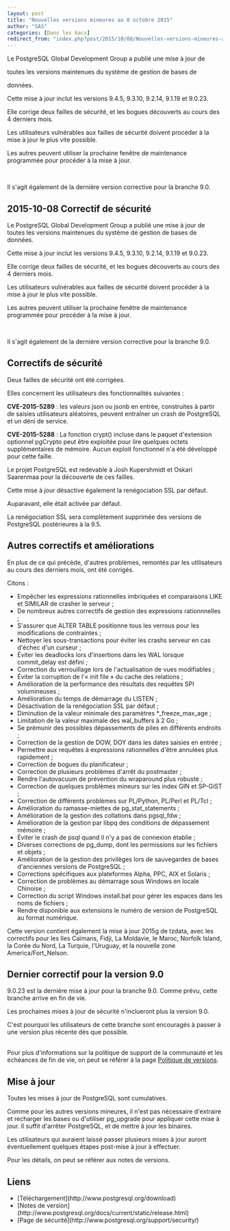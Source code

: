 ```yaml
---
layout: post
title: "Nouvelles versions mineures au 8 octobre 2015"
author: "SAS"
categories: [Dans les bacs]
redirect_from: "index.php?post/2015/10/08/Nouvelles-versions-mineures-au-8-octobre-2015"
---
```



<p>Le PostgreSQL Global Development Group a publié une mise à jour de

toutes les versions maintenues du système de gestion de bases de

données.<br />

Cette mise à jour inclut les versions 9.4.5, 9.3.10, 9.2.14, 9.1.19 et 9.0.23. <br />

Elle corrige deux failles de sécurité, et les bogues découverts au cours des 4 derniers mois.<br />

Les utilisateurs vulnérables aux failles de sécurité doivent procéder à la mise à jour le plus vite possible.<br />

Les autres peuvent utiliser la prochaine fenêtre de maintenance programmée pour procéder à la mise à jour.<br />

<br />

Il s'agit également de la dernière version corrective pour la branche 9.0.

</p>

<!--more-->


<h2>2015-10-08 Correctif de sécurité</h2>

Le PostgreSQL Global Development Group a publié une mise à jour de toutes les versions maintenues du système de gestion de bases de données.<br />

Cette mise à jour inclut les versions 9.4.5, 9.3.10, 9.2.14, 9.1.19 et 9.0.23. <br />

Elle corrige deux failles de sécurité, et les bogues découverts au cours des 4 derniers mois.<br />

Les utilisateurs vulnérables aux failles de sécurité doivent procéder à la mise à jour le plus vite possible.<br />

Les autres peuvent utiliser la prochaine fenêtre de maintenance programmée pour procéder à la mise à jour.<br />

<br />

Il s'agit également de la dernière version corrective pour la branche 9.0.

<h2>Correctifs de sécurité</h2>

Deux failles de sécurité ont été corrigées.<br />

Elles concernent les utilisateurs des fonctionnalités suivantes :

<strong>CVE-2015-5289</strong> : les valeurs json ou jsonb en entrée, construites à partir de saisies utilisateurs aléatoires, peuvent entraîner un crash de PostgreSQL et un déni de service.<br />

<strong>CVE-2015-5288</strong> : La fonction crypt() incluse dans le paquet d'extension optionnel pgCrypto peut être exploitée pour lire quelques octets supplémentaires de mémoire. Aucun exploit fonctionnel n'a été développé pour cette faille.<br />

Le projet PostgreSQL est redevable à Josh Kupershmidt et Oskari Saarenmaa pour la découverte de ces failles.<br />

Cette mise à jour désactive également la renégociation SSL par défaut.<br />

Auparavant, elle était activée par défaut.<br />

La renégociation SSL sera complètement supprimée des versions de PostgreSQL postérieures à la 9.5.<br />

<h2>Autres correctifs et améliorations</h2>

En plus de ce qui précède, d'autres problèmes, remontés par les utilisateurs au cours des derniers mois, ont été corrigés.

Citons :

<ul>

<li> Empêcher les expressions rationnelles imbriquées et comparaisons LIKE et SIMILAR de crasher le serveur ;

</li>

<li> De nombreux autres correctifs de gestion des expressions rationnnelles ;

</li>

<li> S'assurer que ALTER TABLE positionne tous les verrous pour les modifications de contraintes ;

</li>

<li> Nettoyer les sous-transactions pour éviter les crashs serveur en cas d'échec d'un curseur ;

</li>

<li> Éviter les deadlocks lors d'insertions dans les WAL lorsque commit_delay est défini ;

</li>

<li> Correction du verrouillage lors de l'actualisation de vues modifiables ;

</li>

<li> Éviter la corruption de l'« init file » du cache des relations ;

</li>

<li> Amélioration de la performance des résultats des requêtes SPI volumineuses ;

</li>

<li> Amélioration du temps de démarrage du LISTEN ;

</li>

<li> Désactivation de la renégociation SSL par défaut ;

</li>

<li> Diminution de la valeur minimale des paramètres *_freeze_max_age ;

</li>

<li> Limitation de la valeur maximale des wal_buffers à 2 Go ;

</li>

<li> Se prémunir des possibles dépassements de piles en différents endroits ;

</li>

<li> Correction de la gestion de DOW, DOY dans les dates saisies en entrée ;

</li>

<li> Permettre aux requêtes à expressions rationnelles d'être annulées plus rapidement ;

</li>

<li> Correction de bogues du planificateur ;

</li>

<li> Correction de plusieurs problèmes d'arrêt du postmaster ;

</li>

<li> Rendre l'autovacuum de prévention du wraparound plus robuste ;

</li>

<li> Correction de quelques problèmes mineurs sur les index GIN et SP-GiST ;

</li>

<li> Correction de différents problèmes sur PL/Python, PL/Perl et PL/Tcl ;

</li>

<li> Amélioration du ramasse-miettes de pg_stat_statements ;

</li>

<li> Amélioration de la gestion des collations dans pgsql_fdw ;

</li>

<li> Amélioration de la gestion par libpq des conditions de dépassement mémoire ;

</li>

<li> Éviter le crash de psql quand il n'y a pas de connexion établie ;

</li>

<li> Diverses corrections de pg_dump, dont les permissions sur les fichiers et objets ;

</li>

<li> Amélioration de la gestion des privilèges lors de sauvegardes de bases d'anciennes versions de PostgreSQL ;

</li>

<li> Corrections spécifiques aux plateformes Alpha, PPC, AIX et Solaris ;

</li>

<li> Correction de problèmes au démarrage sous Windows en locale Chinoise ;

</li>

<li> Correction du script Windows install.bat pour gérer les espaces dans les noms de fichiers ;

</li>

<li> Rendre disponible aux extensions le numéro de version de PostgreSQL au format numérique.

</li>

</ul>

Cette version contient également la mise à jour 2015g de tzdata, avec les correctifs pour les Iles Caïmans, Fidji, La Moldavie, le Maroc, Norfolk Island, la Corée du Nord, La Turquie, l'Uruguay, et la nouvelle zone America/Fort_Nelson.

<h2>Dernier correctif pour la version 9.0</h2>

9.0.23 est la dernière mise à jour pour la branche 9.0. Comme prévu, cette branche arrive en fin de vie.<br />

Les prochaines mises à jour de sécurité n'inclueront plus la version 9.0.<br />

C'est pourquoi les utilisateurs de cette branche sont encouragés à passer à une version plus récente dès que possible.<br /><br />

Pour plus d'informations sur la politique de support de la communauté et les échéances de fin de vie, on peut se référer à la page [Politique de versions](http://www.postgresql.org/support/versioning/).<br />

<h2>Mise à jour</h2>

Toutes les mises à jour de PostgreSQL sont cumulatives.<br />

Comme pour les autres versions mineures, il n'est pas nécessaire d'extraire et recharger les bases ou d'utiliser pg_upgrade pour appliquer cette mise à jour. Il suffit d'arrêter PostgreSQL, et de mettre à jour les binaires.<br />

Les utilisateurs qui auraient laissé passer plusieurs mises à jour auront éventuellement quelques étapes post-mise à jour à effectuer.<br />

Pour les détails, on peut se référer aux notes de versions.<br />

<h2>Liens</h2>

<ul>

<li> [Téléchargement](http://www.postgresql.org/download)

</li>

<li> [Notes de version](http://www.postgresql.org/docs/current/static/release.html)

</li>

<li> [Page de sécurité](http://www.postgresql.org/support/security/)

</li>

</ul>